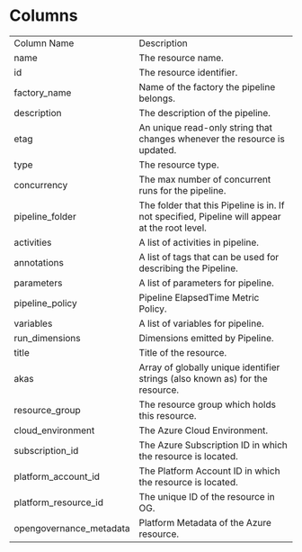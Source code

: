 # Columns  

<table>
	<tr><td>Column Name</td><td>Description</td></tr>
	<tr><td>name</td><td>The resource name.</td></tr>
	<tr><td>id</td><td>The resource identifier.</td></tr>
	<tr><td>factory_name</td><td>Name of the factory the pipeline belongs.</td></tr>
	<tr><td>description</td><td>The description of the pipeline.</td></tr>
	<tr><td>etag</td><td>An unique read-only string that changes whenever the resource is updated.</td></tr>
	<tr><td>type</td><td>The resource type.</td></tr>
	<tr><td>concurrency</td><td>The max number of concurrent runs for the pipeline.</td></tr>
	<tr><td>pipeline_folder</td><td>The folder that this Pipeline is in. If not specified, Pipeline will appear at the root level.</td></tr>
	<tr><td>activities</td><td>A list of activities in pipeline.</td></tr>
	<tr><td>annotations</td><td>A list of tags that can be used for describing the Pipeline.</td></tr>
	<tr><td>parameters</td><td>A list of parameters for pipeline.</td></tr>
	<tr><td>pipeline_policy</td><td>Pipeline ElapsedTime Metric Policy.</td></tr>
	<tr><td>variables</td><td>A list of variables for pipeline.</td></tr>
	<tr><td>run_dimensions</td><td>Dimensions emitted by Pipeline.</td></tr>
	<tr><td>title</td><td>Title of the resource.</td></tr>
	<tr><td>akas</td><td>Array of globally unique identifier strings (also known as) for the resource.</td></tr>
	<tr><td>resource_group</td><td>The resource group which holds this resource.</td></tr>
	<tr><td>cloud_environment</td><td>The Azure Cloud Environment.</td></tr>
	<tr><td>subscription_id</td><td>The Azure Subscription ID in which the resource is located.</td></tr>
	<tr><td>platform_account_id</td><td>The Platform Account ID in which the resource is located.</td></tr>
	<tr><td>platform_resource_id</td><td>The unique ID of the resource in OG.</td></tr>
	<tr><td>opengovernance_metadata</td><td>Platform Metadata of the Azure resource.</td></tr>
</table>